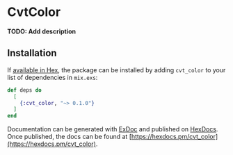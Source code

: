 # CvtColor

**TODO: Add description**

## Installation

If [available in Hex](https://hex.pm/docs/publish), the package can be installed
by adding `cvt_color` to your list of dependencies in `mix.exs`:

```elixir
def deps do
  [
    {:cvt_color, "~> 0.1.0"}
  ]
end
```

Documentation can be generated with [ExDoc](https://github.com/elixir-lang/ex_doc)
and published on [HexDocs](https://hexdocs.pm). Once published, the docs can
be found at [https://hexdocs.pm/cvt_color](https://hexdocs.pm/cvt_color).

